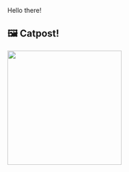 Hello there!



## 🖼️ Catpost!

<sub>
    <img src="https://cdn2.thecatapi.com/images/LobaTEke-.jpg" height="256">
</sub>

